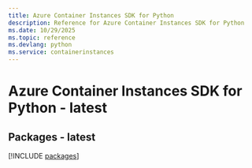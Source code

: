```yaml
---
title: Azure Container Instances SDK for Python
description: Reference for Azure Container Instances SDK for Python
ms.date: 10/29/2025
ms.topic: reference
ms.devlang: python
ms.service: containerinstances
---
```

# Azure Container Instances SDK for Python - latest
## Packages - latest
[!INCLUDE [packages](container-instances-index.md)]
